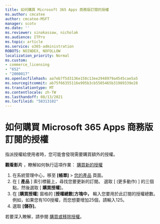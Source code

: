 ```yaml
---
title: 如何購買 Microsoft 365 Apps 商務版訂閱的授權
ms.author: cmcatee
author: cmcatee-MSFT
manager: scotv
ms.date: ''
ms.reviewer: sinakassaw, nicholak
ms.audience: ITPro
ms.topic: article
ms.service: o365-administration
ROBOTS: NOINDEX, NOFOLLOW
localization_priority: Normal
ms.custom:
- commerce_licensing
- "652"
- "2000017"
ms.openlocfilehash: aa7eb7f5d3136e158c13ee2948979a4545cae5a5
ms.sourcegitcommit: ab75f66355116e995b3cb5505465b31989339e28
ms.translationtype: MT
ms.contentlocale: zh-TW
ms.lasthandoff: 08/13/2021
ms.locfileid: "58313102"
---
```

# <a name="how-to-buy-licenses-for-your-microsoft-365-apps-for-business-subscription"></a>如何購買 Microsoft 365 Apps 商務版訂閱的授權

指派授權給使用者時，您可能會發現需要購買額外的授權。

**觀看影片** ，瞭解如何執行這項作業： [購買新的授權](https://go.microsoft.com/fwlink/p/?linkid=2154857)
  
1. 在系統管理中心，移至 **[帳單]** > [您的產品](https://go.microsoft.com/fwlink/p/?linkid=842054) 頁面。
2. 在 [ **產品** ] 索引標籤上，尋找您要更新的訂閱。 選取 [ (更多動作) ] 的三個點，然後選取 [ **購買授權**]。
3. 在 [**購買授權**] 窗格的 [**授權總數**]**方塊中，** 輸入您要用於此訂閱的授權總數。 例如，如果您有100授權，而您想要增加25個，請輸入125。
4. 選取 **[儲存]**。

若要深入瞭解，請參閱 [購買或移除授權](https://docs.microsoft.com/microsoft-365/commerce/licenses/buy-licenses)。